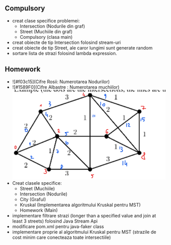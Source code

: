 Compulsory
-
- creat clase specifice problemei:
  - Intersection (Nodurile din graf)
  - Street (Muchiile din graf)
  - Compulsory (clasa main)
- creat obiecte de tip Intersection folosind stream-uri
- creat obiecte de tip Street, ale caror lungimi sunt generate random
- sortare lista de strazi folosind lambda expression.

Homework
-
- ![#f03c15](Cifre Rosii: Numerotarea Nodurilor)
- ![#1589F0](Cifre Albastre : Numerotarea muchiilor)
![Graful utilizat in cod](https://github.com/AnaMitrea/AdvancedProgrammingLabs/blob/39f0387cc0d104d88cda07672353c7c80acd146a/Laboratory4/Graf-Lab4.png)
- Creat clasele specifice:
  - Street  (Muchiile)
  - Intersection (Nodurile)
  - City (Graful)
  - Kruskal (Implementarea algoritmului Kruskal pentru MST)
  - Homework (Main)
- implementare filtrare strazi (longer than a specified value and join at least 3 streets) folosind Java Stream Api
- modificare pom.xml pentru java-faker class
- implementare proprie al algoritmului Kruskal pentru MST (strazile de cost minim care conecteaza toate intersectiile)
